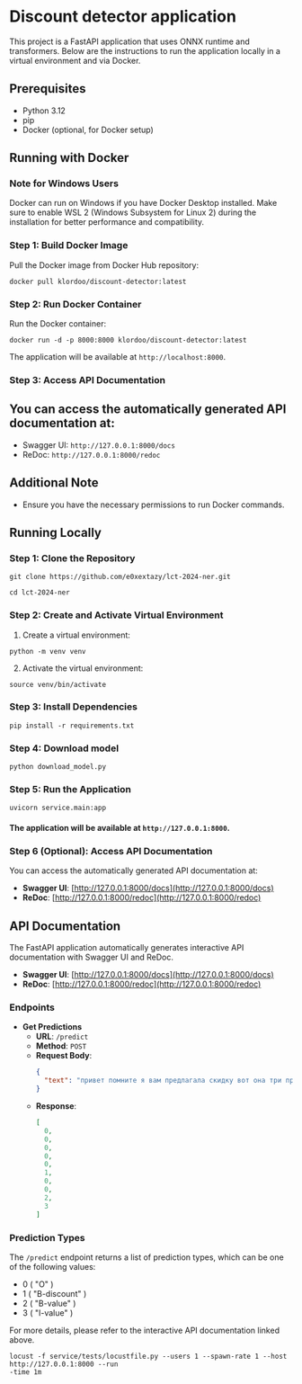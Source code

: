 # Discount detector application

This project is a FastAPI application that uses ONNX runtime and transformers.
Below are the instructions to run the application locally in a virtual environment and via Docker.

## Prerequisites

- Python 3.12
- pip
- Docker (optional, for Docker setup)



## Running with Docker

### Note for Windows Users
Docker can run on Windows if you have Docker Desktop installed. Make sure to enable WSL 2 (Windows Subsystem for Linux 2) during the installation for better performance and compatibility.

### Step 1: Build Docker Image

Pull the Docker image from Docker Hub repository:

```shell
docker pull klordoo/discount-detector:latest
```

### Step 2: Run Docker Container
Run the Docker container:

```shell
docker run -d -p 8000:8000 klordoo/discount-detector:latest
```
The application will be available at `http://localhost:8000`.

### Step 3: Access API Documentation

## You can access the automatically generated API documentation at:

- Swagger UI: `http://127.0.0.1:8000/docs`
- ReDoc: `http://127.0.0.1:8000/redoc`

## Additional Note
- Ensure you have the necessary permissions to run Docker commands.



## Running Locally

### Step 1: Clone the Repository
```shell
git clone https://github.com/e0xextazy/lct-2024-ner.git
```
```shell
cd lct-2024-ner
```

### Step 2: Create and Activate Virtual Environment

1. Create a virtual environment:
```shell
python -m venv venv
```
2. Activate the virtual environment:
```shell
source venv/bin/activate
```

### Step 3: Install Dependencies

```shell
pip install -r requirements.txt
```

### Step 4: Download model

```shell
python download_model.py
```

### Step 5: Run the Application

```shell
uvicorn service.main:app
```

#### The application will be available at `http://127.0.0.1:8000`.

### Step 6 (Optional): Access API Documentation

You can access the automatically generated API documentation at:

- **Swagger UI**: [http://127.0.0.1:8000/docs](http://127.0.0.1:8000/docs)
- **ReDoc**: [http://127.0.0.1:8000/redoc](http://127.0.0.1:8000/redoc)

## API Documentation

The FastAPI application automatically generates interactive API documentation with Swagger UI and ReDoc.

- **Swagger UI**: [http://127.0.0.1:8000/docs](http://127.0.0.1:8000/docs)
- **ReDoc**: [http://127.0.0.1:8000/redoc](http://127.0.0.1:8000/redoc)

### Endpoints

- **Get Predictions**
  - **URL**: `/predict`
  - **Method**: `POST`
  - **Request Body**:
    ```json
    {
      "text": "привет помните я вам предлагала скидку вот она три процента"
    }
    ```
  - **Response**:
    ```json
    [
      0,
      0,
      0,
      0,
      0,
      1,
      0,
      0,
      2,
      3
    ]
    ```

### Prediction Types

The `/predict` endpoint returns a list of prediction types, which can be one of the following values:

- 0 ( "O" )
- 1 ( "B-discount" )
- 2 ( "B-value" )
- 3 ( "I-value" )

For more details, please refer to the interactive API documentation linked above.


```shell
locust -f service/tests/locustfile.py --users 1 --spawn-rate 1 --host http://127.0.0.1:8000 --run
-time 1m
```